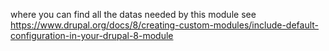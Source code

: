 where you can find all the datas needed by this module
see https://www.drupal.org/docs/8/creating-custom-modules/include-default-configuration-in-your-drupal-8-module